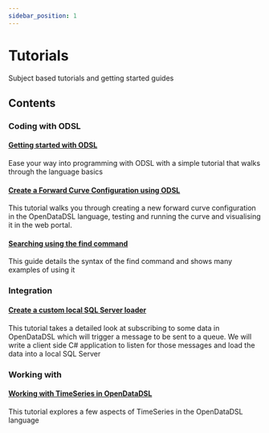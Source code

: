 ```yaml
---
sidebar_position: 1
---
```


Tutorials
=========

Subject based tutorials and getting started guides

## Contents

### Coding with ODSL

#### [Getting started with ODSL](Getting-started-with-ODSL)
Ease your way into programming with ODSL with a simple tutorial that walks through the language basics

#### [Create a Forward Curve Configuration using ODSL](Create-a-Forward-Curve-Configuration-using-ODSL)
This tutorial walks you through creating a new forward curve configuration in the OpenDataDSL language, testing and running the curve and visualising it in the web portal.

#### [Searching using the find command](Searching-using-the-find-command)
This guide details the syntax of the find command and shows many examples of using it

### Integration

#### [Create a custom local SQL Server loader](Setting-up-a-custom-local-SQL-Server-data-loader)
This tutorial takes a detailed look at subscribing to some data in OpenDataDSL which will trigger a message to be sent to a queue. We will write a client side C# application to listen for those messages and load the data into a local SQL Server

### Working with

#### [Working with TimeSeries in OpenDataDSL](Working-with-TimeSeries-in-OpenDataDSL_338395300.html)
This tutorial explores a few aspects of TimeSeries in the OpenDataDSL language


